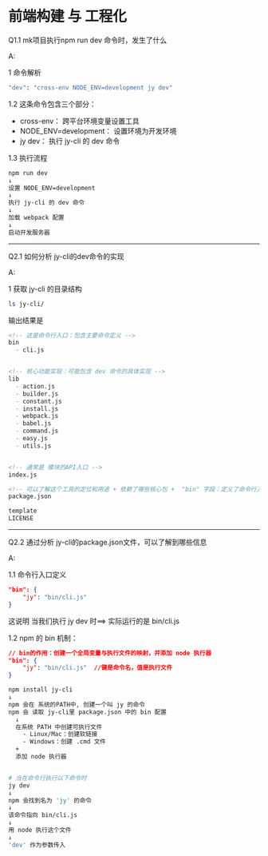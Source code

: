 # 前端构建 与 工程化


Q1.1 mk项目执行npm run dev 命令时，发生了什么

A: <br/>

1 命令解析

```bash
"dev": "cross-env NODE_ENV=development jy dev"
```

1.2 这条命令包含三个部分：
  - cross-env： 跨平台环境变量设置工具
  - NODE_ENV=development： 设置环境为开发环境
  - jy dev： 执行 jy-cli 的 dev 命令

1.3 执行流程

```bash
npm run dev
↓
设置 NODE_ENV=development
↓
执行 jy-cli 的 dev 命令
↓
加载 webpack 配置
↓
启动开发服务器
```

-----------------------------------------
Q2.1 如何分析 jy-cli的dev命令的实现

A: <br/>

1 获取 jy-cli 的目录结构

```bash
ls jy-cli/
```

输出结果是

```md
<!-- 这是命令行入口：包含主要命令定义 -->
bin
  - cli.js


<!-- 核心功能实现：可能包含 dev 命令的具体实现 -->
lib
  - action.js 
  - builder.js
  - constant.js
  - install.js
  - webpack.js
  - babel.js
  - command.js
  - easy.js
  - utils.js


<!-- 通常是 模块的API入口 -->
index.js

<!-- 可以了解这个工具的定位和用途 + 依赖了哪些核心包 +  "bin" 字段：定义了命令行入口-->
package.json

template
LICENSE
```

-------------------------------------------------------------
Q2.2 通过分析 jy-cli的package.json文件，可以了解到哪些信息

A: <br/>

1.1 命令行入口定义

```json
"bin": {
    "jy": "bin/cli.js"
}
```
这说明 当我们执行 jy dev 时==> 实际运行的是 bin/cli.js

1.2 npm 的 bin 机制：

```json
// bin的作用：创建一个全局变量与执行文件的映射，并添加 node 执行器
"bin": {
    "jy": "bin/cli.js"  //键是命令名，值是执行文件
}
```

```bash
npm install jy-cli
↓
npm 会在 系统的PATH中, 创建一个叫 jy 的命令
npm 会 读取 jy-cli里 package.json 中的 bin 配置
  ↓
  在系统 PATH 中创建可执行文件
    - Linux/Mac：创建软链接
    - Windows：创建 .cmd 文件
  +
  添加 node 执行器


# 当在命令行执行以下命令时
jy dev
↓
npm 会找到名为 'jy' 的命令
↓
该命令指向 bin/cli.js
↓
用 node 执行这个文件
↓
'dev' 作为参数传入
```







